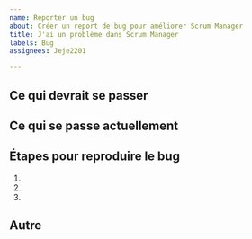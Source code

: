 ```yaml
---
name: Reporter un bug
about: Créer un report de bug pour améliorer Scrum Manager
title: J'ai un problème dans Scrum Manager
labels: Bug
assignees: Jeje2201

---
```


## Ce qui devrait se passer


## Ce qui se passe actuellement


## Étapes pour reproduire le bug

  1.
  1.
  1.

## Autre
